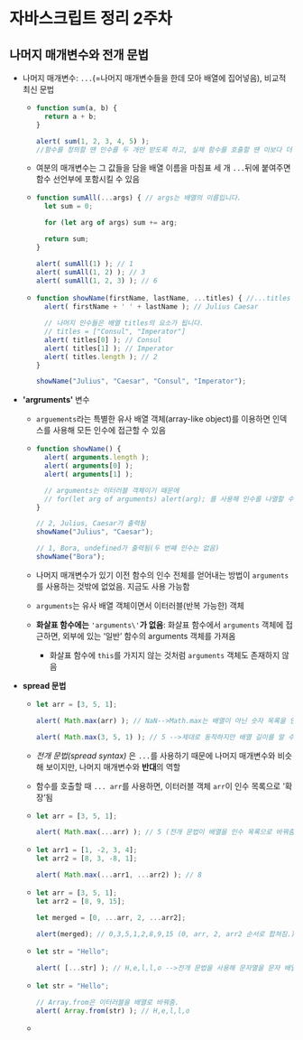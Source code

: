 # 자바스크립트 정리 2주차



## 나머지 매개변수와 전개 문법

- 나머지 매개변수: `...`(=나머지 매개변수들을 한데 모아 배열에 집어넣음), 비교적 최신 문법

  - ```javascript
    function sum(a, b) {
      return a + b;
    }
    
    alert( sum(1, 2, 3, 4, 5) );
    //함수를 정의할 땐 인수를 두 개만 받도록 하고, 실제 함수를 호출할 땐 이보다 더 많은 ‘여분의’ 인수를 전달했지만, 에러가 발생하지 않음. 다만 반환 값은 처음 두 개의 인수만을 사용해 계산됨
    ```

  - 여분의 매개변수는 그 값들을 담을 배열 이름을 마침표 세 개 `...`뒤에 붙여주면 함수 선언부에 포함시킬 수 있음 

  - ```javascript
    function sumAll(...args) { // args는 배열의 이름입니다.
      let sum = 0;
    
      for (let arg of args) sum += arg;
    
      return sum;
    }
    
    alert( sumAll(1) ); // 1
    alert( sumAll(1, 2) ); // 3
    alert( sumAll(1, 2, 3) ); // 6
    ```

  - ```javascript
    function showName(firstName, lastName, ...titles) { //...titles = Consul, Imperator
      alert( firstName + ' ' + lastName ); // Julius Caesar
    
      // 나머지 인수들은 배열 titles의 요소가 됩니다.
      // titles = ["Consul", "Imperator"]
      alert( titles[0] ); // Consul
      alert( titles[1] ); // Imperator
      alert( titles.length ); // 2
    }
    
    showName("Julius", "Caesar", "Consul", "Imperator");
    ```



- **'argruments'** 변수

  - `arguements`라는 특별한 유사 배열 객체(array-like object)를 이용하면 인덱스를 사용해 모든 인수에 접근할 수 있음

  - ```javascript
    function showName() {
      alert( arguments.length );
      alert( arguments[0] );
      alert( arguments[1] );
    
      // arguments는 이터러블 객체이기 때문에
      // for(let arg of arguments) alert(arg); 를 사용해 인수를 나열할 수 있습니다.
    }
    
    // 2, Julius, Caesar가 출력됨
    showName("Julius", "Caesar");
    
    // 1, Bora, undefined가 출력됨(두 번째 인수는 없음)
    showName("Bora");
    ```

  - 나머지 매개변수가 있기 이전 함수의 인수 전체를 얻어내는 방법이 `arguments`를 사용하는 것밖에 없었음. 지금도 사용 가능함

  - `arguments`는 유사 배열 객체이면서 이터러블(반복 가능한) 객체

  - **화살표 함수에는** `'arguments\'`**가 없음**: 화살표 함수에서 `arguments` 객체에 접근하면, 외부에 있는 ‘일반’ 함수의 arguments 객체를 가져옴

    - 화살표 함수에 `this`를 가지지 않는 것처럼 `arguments` 객체도 존재하지 않음




- **spread 문법**

  - ```javascript
    let arr = [3, 5, 1];
    
    alert( Math.max(arr) ); // NaN-->Math.max는 배열이 아닌 숫자 목록을 인수로 받기 때문
    
    alert( Math.max(3, 5, 1) ); // 5 -->제대로 동작하지만 배열 길이를 알 수 없을 때는 이마저도 불가능
    ```

  - *전개 문법(spread syntax)* 은 `...`를 사용하기 때문에 나머지 매개변수와 비슷해 보이지만, 나머지 매개변수와 **반대**의 역할

  - 함수를 호출할 때 `... arr`를 사용하면, 이터러블 객체 `arr`이 인수 목록으로 '확장’됨

  - ```javascript
    let arr = [3, 5, 1];
    
    alert( Math.max(...arr) ); // 5 (전개 문법이 배열을 인수 목록으로 바꿔줌.)
    ```

  - ```javascript
    let arr1 = [1, -2, 3, 4];
    let arr2 = [8, 3, -8, 1];
    
    alert( Math.max(...arr1, ...arr2) ); // 8
    ```

  - ```javascript
    let arr = [3, 5, 1];
    let arr2 = [8, 9, 15];
    
    let merged = [0, ...arr, 2, ...arr2];
    
    alert(merged); // 0,3,5,1,2,8,9,15 (0, arr, 2, arr2 순서로 합쳐짐.)
    ```

  - ```javascript
    let str = "Hello";
    
    alert( [...str] ); // H,e,l,l,o -->전개 문법을 사용해 문자열을 문자 배열로 변환
    ```

  - ```javascript
    let str = "Hello";
    
    // Array.from은 이터러블을 배열로 바꿔줌.
    alert( Array.from(str) ); // H,e,l,l,o
    ```

  - 

